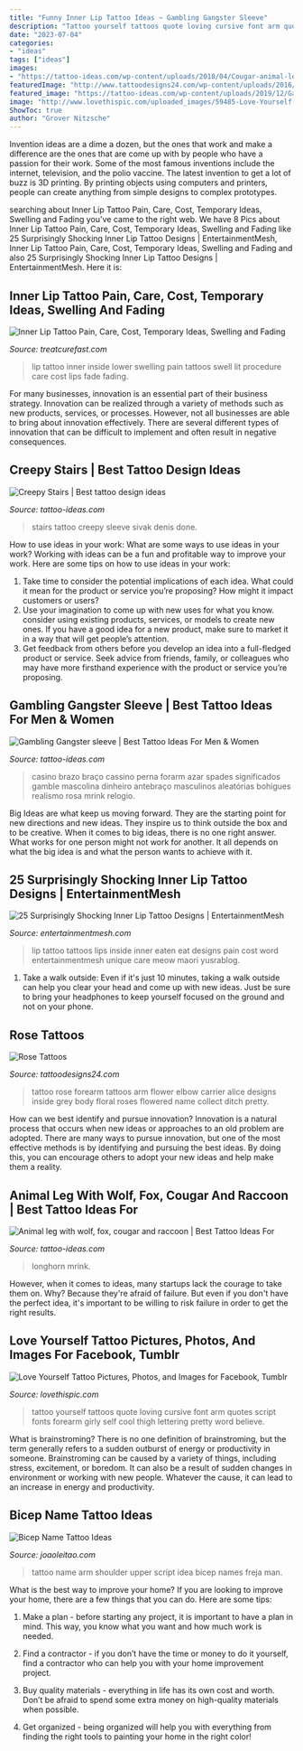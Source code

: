 ```yaml
---
title: "Funny Inner Lip Tattoo Ideas ~ Gambling Gangster Sleeve"
description: "Tattoo yourself tattoos quote loving cursive font arm quotes script fonts forearm girly self cool thigh lettering pretty word believe"
date: "2023-07-04"
categories:
- "ideas"
tags: ["ideas"]
images:
- "https://tattoo-ideas.com/wp-content/uploads/2018/04/Cougar-animal-leg-768x781.jpg"
featuredImage: "http://www.tattoodesigns24.com/wp-content/uploads/2016/01/Rose-Tattoo-Design-On-Elbow-TD2434.jpg"
featured_image: "https://tattoo-ideas.com/wp-content/uploads/2019/12/Gambling-Gangster-768x851.jpg"
image: "http://www.lovethispic.com/uploaded_images/59485-Love-Yourself-Tattoo.jpg"
ShowToc: true
author: "Grover Nitzsche"
---
```



Invention ideas are a dime a dozen, but the ones that work and make a difference are the ones that are come up with by people who have a passion for their work. Some of the most famous inventions include the internet, television, and the polio vaccine. The latest invention to get a lot of buzz is 3D printing. By printing objects using computers and printers, people can create anything from simple designs to complex prototypes.

	

		
searching about Inner Lip Tattoo Pain, Care, Cost, Temporary Ideas, Swelling and Fading you've came to the right web. We have 8 Pics about Inner Lip Tattoo Pain, Care, Cost, Temporary Ideas, Swelling and Fading like 25 Surprisingly Shocking Inner Lip Tattoo Designs | EntertainmentMesh, Inner Lip Tattoo Pain, Care, Cost, Temporary Ideas, Swelling and Fading and also 25 Surprisingly Shocking Inner Lip Tattoo Designs | EntertainmentMesh. Here it is:
		
    
## Inner Lip Tattoo Pain, Care, Cost, Temporary Ideas, Swelling And Fading

<img loading=lazy src="https://www.treatcurefast.com/wp-content/uploads/2016/08/The-lower-lip-may-swell-from-a-lit-tattoo-procedure.jpg" onerror="this.onerror=null;this.src='https://tse1.mm.bing.net/th?id=OIP.5_dbqv7BvaOhtM1VxRNIpAHaET&amp;pid=15.1';" alt="Inner Lip Tattoo Pain, Care, Cost, Temporary Ideas, Swelling and Fading">

_Source: treatcurefast.com_

>lip tattoo inner inside lower swelling pain tattoos swell lit procedure care cost lips fade fading. 

	

For many businesses, innovation is an essential part of their business strategy. Innovation can be realized through a variety of methods such as new products, services, or processes. However, not all businesses are able to bring about innovation effectively. There are several different types of innovation that can be difficult to implement and often result in negative consequences.

    
## Creepy Stairs | Best Tattoo Design Ideas

<img loading=lazy src="https://tattoo-ideas.com/wp-content/uploads/2015/04/Creepy-Stairs.jpg" onerror="this.onerror=null;this.src='https://tse3.mm.bing.net/th?id=OIP.YSswKxTHNQ9ocEoTIuV0BgHaK1&amp;pid=15.1';" alt="Creepy Stairs | Best tattoo design ideas">

_Source: tattoo-ideas.com_

>stairs tattoo creepy sleeve sivak denis done. 

	

How to use ideas in your work: What are some ways to use ideas in your work?
Working with ideas can be a fun and profitable way to improve your work. Here are some tips on how to use ideas in your work: 
1. Take time to consider the potential implications of each idea. What could it mean for the product or service you’re proposing? How might it impact customers or users? 
2. Use your imagination to come up with new uses for what you know. consider using existing products, services, or models to create new ones. If you have a good idea for a new product, make sure to market it in a way that will get people’s attention. 
3. Get feedback from others before you develop an idea into a full-fledged product or service. Seek advice from friends, family, or colleagues who may have more firsthand experience with the product or service you’re proposing.

    
## Gambling Gangster Sleeve | Best Tattoo Ideas For Men &amp; Women

<img loading=lazy src="https://tattoo-ideas.com/wp-content/uploads/2019/12/Gambling-Gangster-768x851.jpg" onerror="this.onerror=null;this.src='https://tse3.mm.bing.net/th?id=OIP.-we_vQhrRinHFYVvxQYoFQHaIN&amp;pid=15.1';" alt="Gambling Gangster sleeve | Best Tattoo Ideas For Men &amp; Women">

_Source: tattoo-ideas.com_

>casino brazo braço cassino perna forarm azar spades significados gamble mascolina dinheiro antebraço masculinos aleatórias bohigues realismo rosa mrink relogio. 

	

Big Ideas are what keep us moving forward. They are the starting point for new directions and new ideas. They inspire us to think outside the box and to be creative. When it comes to big ideas, there is no one right answer. What works for one person might not work for another. It all depends on what the big idea is and what the person wants to achieve with it.

    
## 25 Surprisingly Shocking Inner Lip Tattoo Designs | EntertainmentMesh

<img loading=lazy src="https://i2.wp.com/entertainmentmesh.com/wp-content/uploads/2014/10/eat-or-be-eaten.jpg" onerror="this.onerror=null;this.src='https://tse2.mm.bing.net/th?id=OIP.pCiaKDjKXJeJ0WGw7jfqtAHaFj&amp;pid=15.1';" alt="25 Surprisingly Shocking Inner Lip Tattoo Designs | EntertainmentMesh">

_Source: entertainmentmesh.com_

>lip tattoo tattoos lips inside inner eaten eat designs pain cost word entertainmentmesh unique care meow maori yusrablog. 

	

1. Take a walk outside: Even if it's just 10 minutes, taking a walk outside can help you clear your head and come up with new ideas. Just be sure to bring your headphones to keep yourself focused on the ground and not on your phone.

    
## Rose Tattoos

<img loading=lazy src="http://www.tattoodesigns24.com/wp-content/uploads/2016/01/Rose-Tattoo-Design-On-Elbow-TD2434.jpg" onerror="this.onerror=null;this.src='https://tse2.mm.bing.net/th?id=OIP.GNRjadC-my1OWDgA8QLg_QHaLH&amp;pid=15.1';" alt="Rose Tattoos">

_Source: tattoodesigns24.com_

>tattoo rose forearm tattoos arm flower elbow carrier alice designs inside grey body floral roses flowered name collect ditch pretty. 

	

How can we best identify and pursue innovation?
Innovation is a natural process that occurs when new ideas or approaches to an old problem are adopted. There are many ways to pursue innovation, but one of the most effective methods is by identifying and pursuing the best ideas. By doing this, you can encourage others to adopt your new ideas and help make them a reality.

    
## Animal Leg With Wolf, Fox, Cougar And Raccoon | Best Tattoo Ideas For

<img loading=lazy src="https://tattoo-ideas.com/wp-content/uploads/2018/04/Cougar-animal-leg-768x781.jpg" onerror="this.onerror=null;this.src='https://tse1.mm.bing.net/th?id=OIP.DnzWGJFhdn6X5yrwVyw7RgHaHi&amp;pid=15.1';" alt="Animal leg with wolf, fox, cougar and raccoon | Best Tattoo Ideas For">

_Source: tattoo-ideas.com_

>longhorn mrink. 

	

However, when it comes to ideas, many startups lack the courage to take them on. Why? Because they're afraid of failure. But even if you don't have the perfect idea, it's important to be willing to risk failure in order to get the right results.

    
## Love Yourself Tattoo Pictures, Photos, And Images For Facebook, Tumblr

<img loading=lazy src="http://www.lovethispic.com/uploaded_images/59485-Love-Yourself-Tattoo.jpg" onerror="this.onerror=null;this.src='https://tse4.mm.bing.net/th?id=OIP.Um8WlrqYcgfGdCAt2L3KGQHaJ4&amp;pid=15.1';" alt="Love Yourself Tattoo Pictures, Photos, and Images for Facebook, Tumblr">

_Source: lovethispic.com_

>tattoo yourself tattoos quote loving cursive font arm quotes script fonts forearm girly self cool thigh lettering pretty word believe. 

	

What is brainstroming?
There is no one definition of brainstroming, but the term generally refers to a sudden outburst of energy or productivity in someone. Brainstroming can be caused by a variety of things, including stress, excitement, or boredom. It can also be a result of sudden changes in environment or working with new people. Whatever the cause, it can lead to an increase in energy and productivity.

    
## Bicep Name Tattoo Ideas

<img loading=lazy src="https://www.joaoleitao.com/tattoo-name/wp-content/uploads/funny-arm-name-tattoo-design-man.jpg" onerror="this.onerror=null;this.src='https://tse3.mm.bing.net/th?id=OIP.TSAvcyydrniXSacs2NNG1gHaHa&amp;pid=15.1';" alt="Bicep Name Tattoo Ideas">

_Source: joaoleitao.com_

>tattoo name arm shoulder upper script idea bicep names freja man. 

	

What is the best way to improve your home?
If you are looking to improve your home, there are a few things that you can do. Here are some tips:
1. Make a plan - before starting any project, it is important to have a plan in mind. This way, you know what you want and how much work is needed.

2. Find a contractor - if you don’t have the time or money to do it yourself, find a contractor who can help you with your home improvement project.

3. Buy quality materials - everything in life has its own cost and worth. Don’t be afraid to spend some extra money on high-quality materials when possible.

4. Get organized - being organized will help you with everything from finding the right tools to painting your home in the right color!

